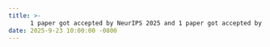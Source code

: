 ```yaml
---
title: >- 
      1 paper got accepted by NeurIPS 2025 and 1 paper got accepted by NeurIPS 2025 Workshop Oral
date: 2025-9-23 10:00:00 -0800
---
```

